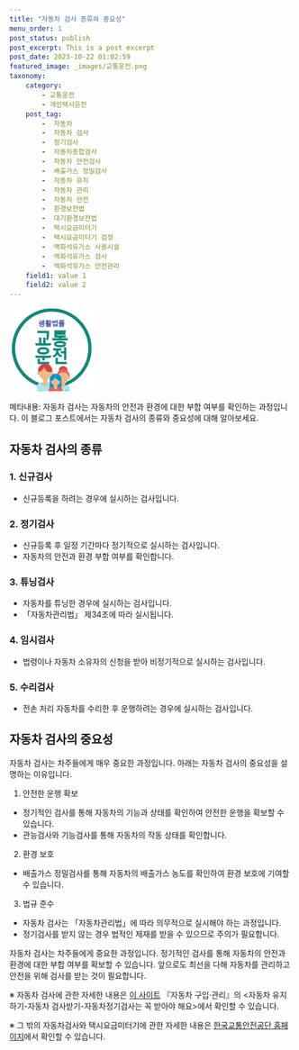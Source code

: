 ```yaml
---
title: "자동차 검사 종류와 중요성"
menu_order: 1
post_status: publish
post_excerpt: This is a post excerpt
post_date: 2023-10-22 01:02:59
featured_image: _images/교통운전.png
taxonomy:
    category:
        - 교통운전
        - 개인택시운전
    post_tag:
        -  자동차
        -  자동차 검사
        -  정기검사
        -  자동차종합검사
        -  자동차 안전검사
        -  배출가스 정밀검사
        -  자동차 유지
        -  자동차 관리
        -  자동차 안전
        -  환경보전법
        -  대기환경보전법
        -  택시요금미터기
        -  택시요금미터기 검정
        -  액화석유가스 사용시설
        -  액화석유가스 검사
        -  액화석유가스 안전관리
    field1: value 1
    field2: value 2
---
```


![교통운전](/_images/교통운전.png)

메타내용: 자동차 검사는 자동차의 안전과 환경에 대한 부합 여부를 확인하는 과정입니다. 이 블로그 포스트에서는 자동차 검사의 종류와 중요성에 대해 알아보세요.

## 자동차 검사의 종류

### 1. 신규검사
- 신규등록을 하려는 경우에 실시하는 검사입니다.

### 2. 정기검사
- 신규등록 후 일정 기간마다 정기적으로 실시하는 검사입니다.
- 자동차의 안전과 환경 부합 여부를 확인합니다.

### 3. 튜닝검사
- 자동차를 튜닝한 경우에 실시하는 검사입니다.
- 「자동차관리법」 제34조에 따라 실시됩니다.

### 4. 임시검사
- 법령이나 자동차 소유자의 신청을 받아 비정기적으로 실시하는 검사입니다.

### 5. 수리검사
- 전손 처리 자동차를 수리한 후 운행하려는 경우에 실시하는 검사입니다.

## 자동차 검사의 중요성

자동차 검사는 차주들에게 매우 중요한 과정입니다. 아래는 자동차 검사의 중요성을 설명하는 이유입니다.

1. 안전한 운행 확보
- 정기적인 검사를 통해 자동차의 기능과 상태를 확인하여 안전한 운행을 확보할 수 있습니다.
- 관능검사와 기능검사를 통해 자동차의 작동 상태를 확인합니다.

2. 환경 보호
- 배출가스 정밀검사를 통해 자동차의 배출가스 농도를 확인하여 환경 보호에 기여할 수 있습니다.

3. 법규 준수
- 자동차 검사는 「자동차관리법」에 따라 의무적으로 실시해야 하는 과정입니다.
- 정기검사를 받지 않는 경우 법적인 제재를 받을 수 있으므로 주의가 필요합니다.

자동차 검사는 차주들에게 중요한 과정입니다. 정기적인 검사를 통해 자동차의 안전과 환경에 대한 부합 여부를 확보할 수 있습니다. 앞으로도 최선을 다해 자동차를 관리하고 안전을 위해 검사를 받는 것이 필요합니다.

※ 자동차 검사에 관한 자세한 내용은 [이 사이트](https://www.easylaw.go.kr) 『자동차 구입·관리』의 <자동차 유지하기-자동차 검사받기-자동차정기검사는 꼭 받아야 해요>에서 확인할 수 있습니다.

※ 그 밖의 자동차검사와 택시요금미터기에 관한 자세한 내용은 [한국교통안전공단 홈페이지](https://www.kotsa.or.kr)에서 확인할 수 있습니다.

